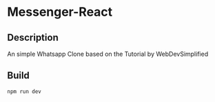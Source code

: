 # Messenger-React

## Description

An simple Whatsapp Clone based on the Tutorial by WebDevSimplified

## Build

```bash
npm run dev
```
